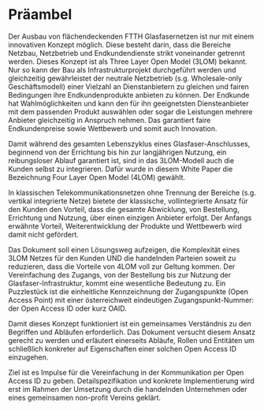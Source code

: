 
# Präambel

Der Ausbau von flächendeckenden FTTH Glasfasernetzen ist nur mit einem innovativen Konzept möglich. Diese besteht darin, dass die Bereiche Netzbau, Netzbetrieb und Endkundendienste strikt voneinander getrennt werden. Dieses Konzept ist als Three Layer Open Model (3LOM) bekannt. Nur so kann der Bau als Infrastrukturprojekt durchgeführt werden und gleichzeitig gewährleistet der neutrale Netzbetrieb (s.g. Wholesale-only Geschäftsmodell) einer Vielzahl an Dienstanbietern zu gleichen und fairen Bedingungen ihre Endkundenprodukte anbieten zu können. Der Endkunde hat Wahlmöglichkeiten und kann den für ihn geeignetsten Diensteanbieter mit dem passenden Produkt auswählen oder sogar die Leistungen mehrere Anbieter gleichzeitig in Anspruch nehmen. Das garantiert faire Endkundenpreise sowie Wettbewerb und somit auch Innovation.

Damit während des gesamten Lebenszyklus eines Glasfaser-Anschlusses, beginnend von der Errichtung bis hin zur langjährigen Nutzung, ein reibungsloser Ablauf garantiert ist, sind in das 3LOM-Modell auch die Kunden selbst zu integrieren.  Dafür wurde in diesem White Paper die Bezeichnung Four Layer Open Model (4LOM) gewählt.

In klassischen Telekommunikationsnetzen ohne Trennung der Bereiche (s.g. vertikal integrierte Netze) bietete der klassische, vollintegrierte Ansatz für den Kunden den Vorteil, dass die gesamte Abwicklung, von Bestellung, Errichtung und Nutzung, über einen einzigen Anbieter erfolgt. Der Anfangs erwähnte Vorteil, Weiterentwicklung der Produkte und Wettbewerb wird damit nicht gefördert.

Das Dokument soll einen Lösungsweg aufzeigen, die Komplexität eines 3LOM Netzes für den Kunden UND die handelnden Parteien soweit zu reduzieren, dass die Vorteile von 4LOM voll zur Geltung kommen. Der Vereinfachung des Zugangs, von der Bestellung bis zur Nutzung der Glasfaser-Infrastruktur, kommt eine wesentliche Bedeutung zu. Ein Puzzlestück ist die einheitliche Kennzeichnung der Zugangspunkte (Open Access Point) mit einer österreichweit eindeutigen Zugangspunkt-Nummer: der Open Access ID oder kurz OAID.

Damit dieses Konzept funktioniert ist ein gemeinsames Verständnis zu den Begriffen und Abläufen erforderlich. Das Dokument versucht diesem Ansatz gerecht zu werden und erläutert einerseits Abläufe, Rollen und Entitäten um schließlich konkreter auf Eigenschaften einer solchen Open Access ID einzugehen.

Ziel ist es Impulse für die Vereinfachung in der Kommunikation per Open Access ID zu geben. Detailspezifikation und konkrete Implementierung wird erst im Rahmen der Umsetzung durch die handelnden Unternehmen oder eines gemeinsamen non-profit Vereins geklärt.

